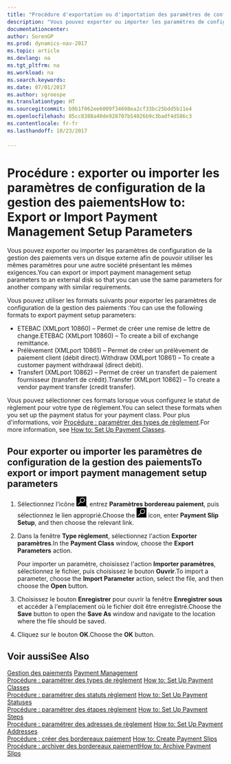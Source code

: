 ```yaml
---
title: "Procédure d'exportation ou d'importation des paramètres de configuration de la gestion des paiements"
description: "Vous pouvez exporter ou importer les paramètres de configuration de la gestion des paiements vers un disque externe afin de pouvoir utiliser les mêmes paramètres pour une autre société présentant les mêmes exigences."
documentationcenter: 
author: SorenGP
ms.prod: dynamics-nav-2017
ms.topic: article
ms.devlang: na
ms.tgt_pltfrm: na
ms.workload: na
ms.search.keywords: 
ms.date: 07/01/2017
ms.author: sgroespe
ms.translationtype: HT
ms.sourcegitcommit: b9b1f062ee6009f34698ea2cf33bc25bdd5b11e4
ms.openlocfilehash: 85cc8388a40de928707b54026b9c3badf4d586c3
ms.contentlocale: fr-fr
ms.lasthandoff: 10/23/2017

---
```

# <a name="how-to-export-or-import-payment-management-setup-parameters"></a><span data-ttu-id="72c59-103">Procédure : exporter ou importer les paramètres de configuration de la gestion des paiements</span><span class="sxs-lookup"><span data-stu-id="72c59-103">How to: Export or Import Payment Management Setup Parameters</span></span>
<span data-ttu-id="72c59-104">Vous pouvez exporter ou importer les paramètres de configuration de la gestion des paiements vers un disque externe afin de pouvoir utiliser les mêmes paramètres pour une autre société présentant les mêmes exigences.</span><span class="sxs-lookup"><span data-stu-id="72c59-104">You can export or import payment management setup parameters to an external disk so that you can use the same parameters for another company with similar requirements.</span></span>  

<span data-ttu-id="72c59-105">Vous pouvez utiliser les formats suivants pour exporter les paramètres de configuration de la gestion des paiements :</span><span class="sxs-lookup"><span data-stu-id="72c59-105">You can use the following formats to export payment setup parameters:</span></span>  

- <span data-ttu-id="72c59-106">ETEBAC (XMLport 10860) – Permet de créer une remise de lettre de change.</span><span class="sxs-lookup"><span data-stu-id="72c59-106">ETEBAC (XMLport 10860) – To create a bill of exchange remittance.</span></span>  
- <span data-ttu-id="72c59-107">Prélèvement (XMLport 10861) – Permet de créer un prélèvement de paiement client (débit direct).</span><span class="sxs-lookup"><span data-stu-id="72c59-107">Withdraw (XMLport 10861) – To create a customer payment withdrawal (direct debit).</span></span>  
- <span data-ttu-id="72c59-108">Transfert (XMLport 10862) – Permet de créer un transfert de paiement fournisseur (transfert de crédit).</span><span class="sxs-lookup"><span data-stu-id="72c59-108">Transfer (XMLport 10862) – To create a vendor payment transfer (credit transfer).</span></span>  

<span data-ttu-id="72c59-109">Vous pouvez sélectionner ces formats lorsque vous configurez le statut de règlement pour votre type de règlement.</span><span class="sxs-lookup"><span data-stu-id="72c59-109">You can select these formats when you set up the payment status for your payment class.</span></span> <span data-ttu-id="72c59-110">Pour plus d'informations, voir [Procédure : paramétrer des types de règlement](how-to-set-up-payment-classes.md).</span><span class="sxs-lookup"><span data-stu-id="72c59-110">For more information, see [How to: Set Up Payment Classes](how-to-set-up-payment-classes.md).</span></span>  

## <a name="to-export-or-import-payment-management-setup-parameters"></a><span data-ttu-id="72c59-111">Pour exporter ou importer les paramètres de configuration de la gestion des paiements</span><span class="sxs-lookup"><span data-stu-id="72c59-111">To export or import payment management setup parameters</span></span>  

1.  <span data-ttu-id="72c59-112">Sélectionnez l'icône ![Page ou état pour la recherche](../../media/ui-search/search_small.png "Page ou état pour la recherche"), entrez **Paramètres bordereau paiement**, puis sélectionnez le lien approprié.</span><span class="sxs-lookup"><span data-stu-id="72c59-112">Choose the ![Search for Page or Report](../../media/ui-search/search_small.png "Search for Page or Report icon") icon, enter **Payment Slip Setup**, and then choose the relevant link.</span></span>  
2.  <span data-ttu-id="72c59-113">Dans la fenêtre **Type règlement**, sélectionnez l'action **Exporter paramètres**.</span><span class="sxs-lookup"><span data-stu-id="72c59-113">In the **Payment Class** window, choose the **Export Parameters** action.</span></span>  

    <span data-ttu-id="72c59-114">Pour importer un paramètre, choisissez l'action **Importer paramètres**, sélectionnez le fichier, puis choisissez le bouton **Ouvrir**.</span><span class="sxs-lookup"><span data-stu-id="72c59-114">To import a parameter, choose the **Import Parameter** action, select the file, and then choose the **Open** button.</span></span>  

3.  <span data-ttu-id="72c59-115">Choisissez le bouton **Enregistrer** pour ouvrir la fenêtre **Enregistrer sous** et accéder à l'emplacement où le fichier doit être enregistré.</span><span class="sxs-lookup"><span data-stu-id="72c59-115">Choose the **Save** button to open the **Save As** window and navigate to the location where the file should be saved.</span></span>  
4.  <span data-ttu-id="72c59-116">Cliquez sur le bouton **OK**.</span><span class="sxs-lookup"><span data-stu-id="72c59-116">Choose the **OK** button.</span></span>  

## <a name="see-also"></a><span data-ttu-id="72c59-117">Voir aussi</span><span class="sxs-lookup"><span data-stu-id="72c59-117">See Also</span></span>  
 <span data-ttu-id="72c59-118">[Gestion des paiements](payment-management.md) </span><span class="sxs-lookup"><span data-stu-id="72c59-118">[Payment Management](payment-management.md) </span></span>  
 <span data-ttu-id="72c59-119">[Procédure : paramétrer des types de règlement](how-to-set-up-payment-classes.md) </span><span class="sxs-lookup"><span data-stu-id="72c59-119">[How to: Set Up Payment Classes](how-to-set-up-payment-classes.md) </span></span>  
 <span data-ttu-id="72c59-120">[Procédure : paramétrer des statuts règlement](how-to-set-up-payment-statuses.md) </span><span class="sxs-lookup"><span data-stu-id="72c59-120">[How to: Set Up Payment Statuses](how-to-set-up-payment-statuses.md) </span></span>  
 <span data-ttu-id="72c59-121">[Procédure : paramétrer des étapes règlement](how-to-set-up-payment-steps.md) </span><span class="sxs-lookup"><span data-stu-id="72c59-121">[How to: Set Up Payment Steps](how-to-set-up-payment-steps.md) </span></span>  
 <span data-ttu-id="72c59-122">[Procédure : paramétrer des adresses de règlement](how-to-set-up-payment-addresses.md) </span><span class="sxs-lookup"><span data-stu-id="72c59-122">[How to: Set Up Payment Addresses](how-to-set-up-payment-addresses.md) </span></span>  
 <span data-ttu-id="72c59-123">[Procédure : créer des bordereaux paiement](how-to-create-payment-slips.md) </span><span class="sxs-lookup"><span data-stu-id="72c59-123">[How to: Create Payment Slips](how-to-create-payment-slips.md) </span></span>  
 [<span data-ttu-id="72c59-124">Procédure : archiver des bordereaux paiement</span><span class="sxs-lookup"><span data-stu-id="72c59-124">How to: Archive Payment Slips</span></span>](how-to-archive-payment-slips.md)

